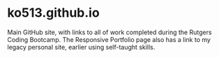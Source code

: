 # ko513.github.io
Main GitHub site, with links to all of work completed during the Rutgers Coding Bootcamp. The Responsive Portfolio page also has a link to my legacy personal site, earlier using self-taught skills.

